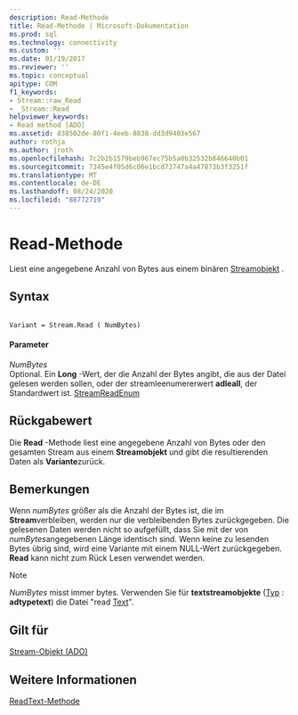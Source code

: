 ```yaml
---
description: Read-Methode
title: Read-Methode | Microsoft-Dokumentation
ms.prod: sql
ms.technology: connectivity
ms.custom: ''
ms.date: 01/19/2017
ms.reviewer: ''
ms.topic: conceptual
apitype: COM
f1_keywords:
- Stream::raw_Read
- _Stream::Read
helpviewer_keywords:
- Read method [ADO]
ms.assetid: 838502de-80f1-4eeb-8838-dd3d9403e567
author: rothja
ms.author: jroth
ms.openlocfilehash: 7c2b2b1579beb967ec75b5a0b32532b846640b01
ms.sourcegitcommit: 7345e4f05d6c06e1bcd73747a4a47873b3f3251f
ms.translationtype: MT
ms.contentlocale: de-DE
ms.lasthandoff: 08/24/2020
ms.locfileid: "88772719"
---
```

# <a name="read-method"></a>Read-Methode
Liest eine angegebene Anzahl von Bytes aus einem binären [Streamobjekt](./stream-object-ado.md) .  
  
## <a name="syntax"></a>Syntax  
  
```  
  
Variant = Stream.Read ( NumBytes)  
```  
  
#### <a name="parameters"></a>Parameter  
 *NumBytes*  
 Optional. Ein **Long** -Wert, der die Anzahl der Bytes angibt, die aus der Datei gelesen werden sollen, oder der streamleenumererwert **adleall**, der Standardwert ist. [StreamReadEnum](./streamreadenum.md)  
  
## <a name="return-value"></a>Rückgabewert  
 Die **Read** -Methode liest eine angegebene Anzahl von Bytes oder den gesamten Stream aus einem **Streamobjekt** und gibt die resultierenden Daten als **Variante**zurück.  
  
## <a name="remarks"></a>Bemerkungen  
 Wenn *numBytes* größer als die Anzahl der Bytes ist, die im **Stream**verbleiben, werden nur die verbleibenden Bytes zurückgegeben. Die gelesenen Daten werden nicht so aufgefüllt, dass Sie mit der von *numBytes*angegebenen Länge identisch sind. Wenn keine zu lesenden Bytes übrig sind, wird eine Variante mit einem NULL-Wert zurückgegeben. **Read** kann nicht zum Rück Lesen verwendet werden.  
  
> [!NOTE]
>  *NumBytes* misst immer bytes. Verwenden Sie für **textstreamobjekte** ([Typ](./type-property-ado-stream.md) : **adtypetext**) die Datei "read [Text](./readtext-method.md)".  
  
## <a name="applies-to"></a>Gilt für  
 [Stream-Objekt (ADO)](./stream-object-ado.md)  
  
## <a name="see-also"></a>Weitere Informationen  
 [ReadText-Methode](./readtext-method.md)